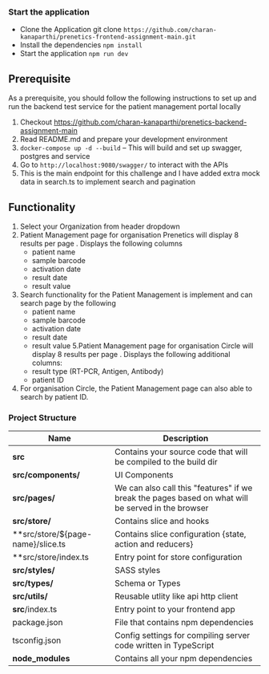

### Start the application

- Clone the Application git clone `https://github.com/charan-kanaparthi/prenetics-frontend-assignment-main.git`
- Install the dependencies `npm install`
- Start the application `npm run dev`

## Prerequisite
As a prerequisite, you should follow the following instructions to set up and run the backend test service for the patient management portal locally

1. Checkout https://github.com/charan-kanaparthi/prenetics-backend-assignment-main 
2. Read README.md and prepare your development environment 
3. `docker-compose up -d --build` – This will build and set up swagger, postgres and service
4. Go to `http://localhost:9080/swagger/` to interact with the APIs
5. This is the main endpoint for this challenge and I have added extra mock data in search.ts to implement search and pagination

## Functionality
1. Select your Organization from header dropdown
2. Patient Management page for organisation Prenetics will display 8 results per page . Displays the following columns
    * patient name
    * sample barcode
    * activation date
    * result date
    * result value
4.  Search functionality for the Patient Management is implement and can search page by the following
    * patient name
    * sample barcode
    * activation date
    * result date
    * result value
5.Patient Management page for organisation Circle will display 8 results per page . Displays the following  additional columns:
    * result type (RT-PCR, Antigen, Antibody)
    * patient ID
6. For organisation Circle, the Patient Management page can also able to search by patient ID.

### Project Structure

| Name | Description |
| ------------------------ | --------------------------------------------------------------------------------------------- |
| **src**                  | Contains your source code that will be compiled to the build dir                               |
| **src/components/**                | UI Components  |
| **src/pages/**                       | We can also call this "features" if we break the pages based on what will be served in the browser|
| **src/store/**               |  Contains slice and hooks |
| **src/store/${page-name}/slice.ts               |  Contains slice configuration {state, action and reducers} |
| **src/store/index.ts               |  Entry point for store configuration|
| **src/styles/**               | SASS styles |
| **src/types/**               | Schema or Types |
| **src/utils/**               | Reusable utlity like api http client |
| **src**/index.ts        | Entry point to your frontend app                                                               |
| package.json             | File that contains npm dependencies
| tsconfig.json            | Config settings for compiling server code written in TypeScript                               |
| **node_modules**         | Contains all your npm dependencies                                                            |


